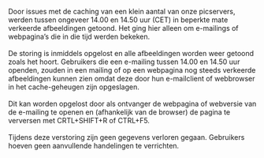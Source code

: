 Door issues met de caching van een klein aantal van onze picservers,
werden tussen ongeveer 14.00 en 14.50 uur (CET) in beperkte mate
verkeerde afbeeldingen getoond. Het ging hier alleen om e-mailings of
webpagina’s die in die tijd werden bekeken. \
 \
 De storing is inmiddels opgelost en alle afbeeldingen worden weer
getoond zoals het hoort. Gebruikers die een e-mailing tussen 14.00 en
14.50 uur openden, zouden in een mailing of op een webpagina nog steeds
verkeerde afbeeldingen kunnen zien omdat deze door hun e-mailclient of
webbrowser in het cache-geheugen zijn opgeslagen. \
 \
 Dit kan worden opgelost door als ontvanger de webpagina of webversie
van de e-mailing te openen en (afhankelijk van de browser) de pagina te
verversen met CRTL+SHIFT+R of CTRL+F5. \
 \
 Tijdens deze verstoring zijn geen gegevens verloren gegaan. Gebruikers
hoeven geen aanvullende handelingen te verrichten. 
